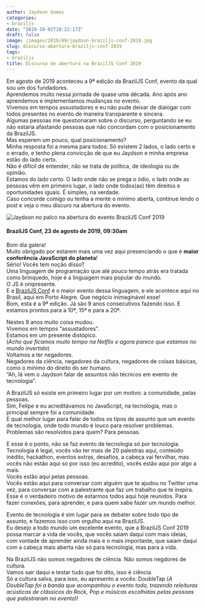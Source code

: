 ```yaml
---
author: Jaydson Gomes
categories:
- braziljs
date: "2019-10-02T10:22:17Z"
draft: false
image: /images/2019/09/jaydson-braziljs-conf-2019.jpg
slug: discurso-abertura-braziljs-conf-2019
tags:
- braziljs
title: Discurso de abertura na BrazilJS Conf 2019
---
```

Em agosto de 2019 aconteceu a 9ª edição da BrazilJS Conf, evento da qual sou um dos fundadores.  
Aprendemos muito nessa jornada de quase uma década. Ano após ano aprendemos e implementamos mudanças no evento.  
Vivemos em tempos assustadores e eu não pude deixar de dialogar com todos presentes no evento de maneira transparente e sincera.  
Algumas pessoas me questionaram sobre o discurso, perguntando se eu não estaria afastando pessoas que não concordam com o posicionamento da BrazilJS.  
Mas esperem um pouco, qual posicionamento?  
Minha resposta foi a mesma para todos: Só existem 2 lados, o lado certo e o errado, e tenho plena convicção de que eu Jaydson e minha empresa estão do lado certo.  
Não é difícil de entender, não se trata de política, de ideologia ou de opinião.  
Estamos do lado certo. O lado onde não se prega o ódio, o lado onde as pessoas vêm em primeiro lugar, o lado onde todos(as) têm direitos e oportunidades iguais. É simples, na verdade.  
Caso concorde comigo ou tenha a mente o minimo aberta, continue lendo o post e veja o meu discuro na abertura do evento.  

![Jaydson no palco na abertura do evento BrazilJS Conf 2019](/images/2019/09/jaydson-braziljs-conf-2019.jpg)  

#### BrazilJS Conf, 23 de agosto de 2019, 09:30am

Bom dia galera!  
Muito obrigado por estarem mais uma vez aqui presenciando o que é __maior conferência JavaScript do planeta__!  
Sério! Vocês tem noção disso?  
Uma linguagem de programação que até pouco tempo atrás era tratada como brinquedo, hoje é a linguagem mais popular do mundo.  
O JS é onipresente.  
E a [BrazilJS Conf](https://braziljs.org/conf/) é o maior evento dessa linguagem, e ele acontece aqui no Brasil, aqui em Porto Alegre. Que negócio inimaginável esse!  
Bom, esta é a 9ª edição. Já são 9 anos consecutivos fazendo isso. E estamos prontos para a 10ª, 15ª e para a 20ª.  

Nestes 9 anos muito coisa mudou.  
Vivemos em tempos “assustadores”.  
Estamos em um presente distópico.  
(_Acho que ficamos muito tempo na Netflix e agora parece que estamos no mundo invertido_)  
Voltamos a ter negadores.  
Negadores da ciência, negadores da cultura, negadores de coisas básicas, como o mínimo do direito do ser humano.  
“Ah, lá vem o Jaydson falar de assuntos não técnicos em evento de tecnologia”.  

A BrazilJS só existe em primeiro lugar por um motivo: a comunidade, pelas pessoas.  
Sim, Felipe e eu acreditávamos no JavaScript, na tecnologia, mas o principal sempre foi a comunidade.  
E qual melhor lugar para falar de todos os tipos de assunto que um evento de tecnologia, onde todo mundo é louco para resolver problemas. Problemas são resolvidos para quem? Para pessoas.  

E esse é o ponto, não se faz evento de tecnologia só por tecnologia. Tecnologia é legal, vocês vão ter mais de 20 palestras aqui, conteúdo inédito, hackathon, eventos extras, desafios, a cabeça vai fervilhar, mas vocês não estão aqui só por isso (eu acredito), vocês estão aqui por algo a mais.  
Vocês estão aqui pelas pessoas.  
Vocês estão aqui para conversar com alguém que te ajudou no Twitter uma vez, para conversar com a palestrante que faz um trabalho que te inspira.  
Esse é o verdadeiro motivo de estarmos todos aqui hoje reunidos. Para fazer conexões, para aprender, e para quem sabe fazer um mundo melhor.  

Evento de tecnologia é sim lugar para se debater sobre todo tipo de assunto, e fazemos isso com orgulho aqui na BrazilJS.  
Eu desejo a todo mundo um excelente evento, que a BrazilJS Conf 2019 possa marcar a vida de vocês, que vocês saiam daqui com mais ideias, com vontade de aprender ainda mais e o mais importante, que saiam daqui com a cabeça mais aberta não só para tecnologia, mas para a vida.  

Na BrazilJS não somos negadores de ciência. Não somos negdores de cultura.  
Vamos sair daqui e testar tudo que foi dito, isso é ciência.  
Só a cultura salva, para isso, eu apresento a vocês: DoubleTap (_A DoubleTap foi a banda que acompanhou o evento todo, trazendo releituras acústicas de clássicos do Rock, Pop e músicas escolhidas pelas pessoas que palestraram no evento_)!  